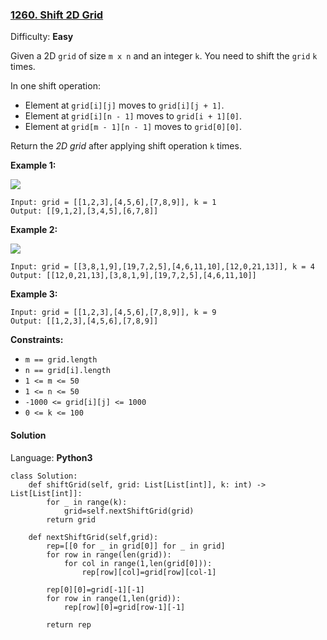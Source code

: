 ### [1260\. Shift 2D Grid](https://leetcode.com/problems/shift-2d-grid/)

Difficulty: **Easy**


Given a 2D `grid` of size `m x n` and an integer `k`. You need to shift the `grid` `k` times.

In one shift operation:

*   Element at `grid[i][j]` moves to `grid[i][j + 1]`.
*   Element at `grid[i][n - 1]` moves to `grid[i + 1][0]`.
*   Element at `grid[m - 1][n - 1]` moves to `grid[0][0]`.

Return the _2D grid_ after applying shift operation `k` times.

**Example 1:**

![](https://assets.leetcode.com/uploads/2019/11/05/e1.png)

```
Input: grid = [[1,2,3],[4,5,6],[7,8,9]], k = 1
Output: [[9,1,2],[3,4,5],[6,7,8]]
```

**Example 2:**

![](https://assets.leetcode.com/uploads/2019/11/05/e2.png)

```
Input: grid = [[3,8,1,9],[19,7,2,5],[4,6,11,10],[12,0,21,13]], k = 4
Output: [[12,0,21,13],[3,8,1,9],[19,7,2,5],[4,6,11,10]]
```

**Example 3:**

```
Input: grid = [[1,2,3],[4,5,6],[7,8,9]], k = 9
Output: [[1,2,3],[4,5,6],[7,8,9]]
```

**Constraints:**

*   `m == grid.length`
*   `n == grid[i].length`
*   `1 <= m <= 50`
*   `1 <= n <= 50`
*   `-1000 <= grid[i][j] <= 1000`
*   `0 <= k <= 100`


#### Solution

Language: **Python3**

```python3
class Solution:
    def shiftGrid(self, grid: List[List[int]], k: int) -> List[List[int]]:
        for _ in range(k):
            grid=self.nextShiftGrid(grid)
        return grid
    
    def nextShiftGrid(self,grid):
        rep=[[0 for _ in grid[0]] for _ in grid]
        for row in range(len(grid)):
            for col in range(1,len(grid[0])):
                rep[row][col]=grid[row][col-1]
                
        rep[0][0]=grid[-1][-1]
        for row in range(1,len(grid)):
            rep[row][0]=grid[row-1][-1]
        
        return rep
```